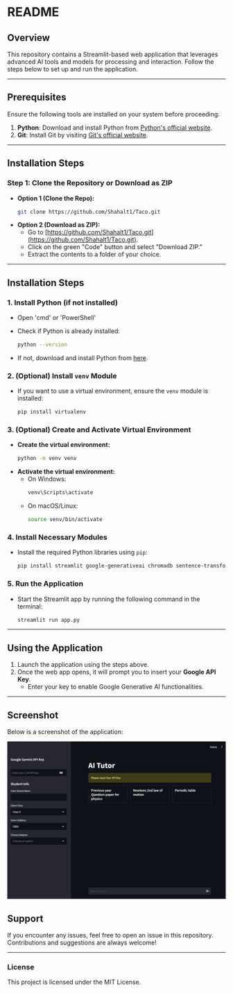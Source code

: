 # README

## Overview

This repository contains a Streamlit-based web application that leverages advanced AI tools and models for processing and interaction. Follow the steps below to set up and run the application.

---

## Prerequisites

Ensure the following tools are installed on your system before proceeding:

1. **Python**: Download and install Python from [Python's official website](https://www.python.org/).
2. **Git**: Install Git by visiting [Git's official website](https://git-scm.com/).

---

## Installation Steps

### Step 1: Clone the Repository or Download as ZIP

- **Option 1 (Clone the Repo):**
  ```bash
  git clone https://github.com/Shahalt1/Taco.git
  ```
- **Option 2 (Download as ZIP):**
  - Go to [https://github.com/Shahalt1/Taco.git](https://github.com/Shahalt1/Taco.git).
  - Click on the green "Code" button and select "Download ZIP."
  - Extract the contents to a folder of your choice.

---

## Installation Steps

### 1. Install Python (if not installed)

- Open 'cmd' or 'PowerShell'

- Check if Python is already installed:
  ```bash
  python --version
  ```
- If not, download and install Python from [here](https://www.python.org/downloads/).

### 2. (Optional) Install `venv` Module

- If you want to use a virtual environment, ensure the `venv` module is installed:
  ```bash
  pip install virtualenv
  ```

### 3. (Optional) Create and Activate Virtual Environment

- **Create the virtual environment:**
  ```bash
  python -m venv venv
  ```
- **Activate the virtual environment:**
  - On Windows:
    ```bash
    venv\Scripts\activate
    ```
  - On macOS/Linux:
    ```bash
    source venv/bin/activate
    ```

### 4. Install Necessary Modules

- Install the required Python libraries using `pip`:
  ```bash
  pip install streamlit google-generativeai chromadb sentence-transformers numpy langchain-text-splitters pypdf
  ```

### 5. Run the Application

- Start the Streamlit app by running the following command in the terminal:
  ```bash
  streamlit run app.py
  ```

---

## Using the Application

1. Launch the application using the steps above.
2. Once the web app opens, it will prompt you to insert your **Google API Key**.
   - Enter your key to enable Google Generative AI functionalities.

---

## Screenshot

Below is a screenshot of the application:

![App Screenshot](app.png)

## Support

If you encounter any issues, feel free to open an issue in this repository. Contributions and suggestions are always welcome!

---

### License

This project is licensed under the MIT License.
